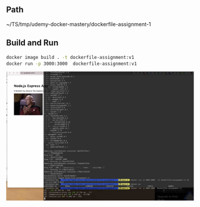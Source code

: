 ## Path
 ~/TS/tmp/udemy-docker-mastery/dockerfile-assignment-1

## Build and Run
```sh
docker image build . -t dockerfile-assignment:v1
docker run -p 3000:3000  dockerfile-assignment:v1
```

![Result](Snipaste_2020-08-16_10-07-39.jpg)
